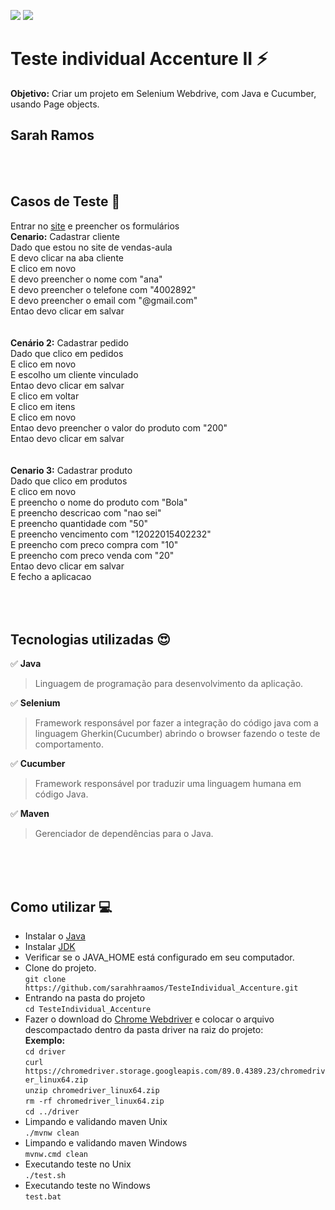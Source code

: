 ![](https://img.shields.io/badge/cucumber-v.0.0.1-yellow.svg)
![](https://img.shields.io/badge/selenium-v.3.141.59-green.svg)

# Teste individual Accenture II :zap: </br>
<b> Objetivo:</b> Criar um projeto em Selenium Webdrive, com Java e Cucumber, usando Page objects.
<br>
## Sarah Ramos
<br>
<br>

## Casos de Teste :red_circle: <br>
Entrar no [site](https://vendas-aula.herokuapp.com/) e preencher os formulários<br>
<b>Cenario:</b> Cadastrar cliente<br>
    Dado que estou no site de vendas-aula<br>
    E devo clicar na aba cliente<br>
    E clico em novo<br>
    E devo preencher o nome com "ana"<br>
    E devo preencher o telefone com "4002892"<br>
    E devo preencher o email com "@gmail.com"<br>
    Entao devo clicar em salvar<br>
<br>
<br>
<b>Cenário 2:</b> Cadastrar pedido<br>
    Dado que clico em pedidos<br>
    E clico em novo<br>
    E escolho um cliente vinculado<br>
    Entao devo clicar em salvar<br>
    E clico em voltar <br>
    E clico em itens<br>
    E clico em novo<br>
    Entao devo preencher o valor do produto com "200"<br>
    Entao devo clicar em salvar<br>
<br>
<br>
<b>Cenario 3:</b> Cadastrar produto<br>
    Dado que clico em produtos<br>
    E clico em novo<br>
    E preencho o nome do produto com "Bola"<br>
    E preencho descricao com "nao sei"<br>
    E preencho quantidade com "50"<br>
    E preencho vencimento com "12022015402232"<br>
    E preencho  com preco compra com "10"<br>
    E preencho  com preco venda com "20"<br>
    Entao devo clicar em salvar<br>
    E fecho a aplicacao<br>
  <br>
  <br>
  <br>
## Tecnologias utilizadas :heart_eyes: <br>
 :white_check_mark: <b>Java</b><br>
> Linguagem de programação para desenvolvimento da aplicação.<br>
 
 :white_check_mark: <b>Selenium</b><br>
> Framework responsável por fazer a integração do código java com a linguagem Gherkin(Cucumber) abrindo o browser fazendo o teste de comportamento.<br>
 
 :white_check_mark: <b>Cucumber</b><br>
> Framework responsável por traduzir uma linguagem humana em código Java.<br>

:white_check_mark: <b>Maven</b><br>
> Gerenciador de dependências para o Java.<br>

<br>
<br>
<br>

## Como utilizar :computer:<br>

- Instalar o [Java](https://www.java.com/pt-BR/download/ie_manual.jsp?locale=pt_BR)
- Instalar [JDK](https://www.oracle.com/br/java/technologies/javase/javase-jdk8-downloads.html)
- Verificar se o JAVA_HOME está configurado em seu computador.
- Clone do projeto.<br>
`` git clone https://github.com/sarahhraamos/TesteIndividual_Accenture.git ``
- Entrando na pasta do projeto<br>
`` cd TesteIndividual_Accenture ``
- Fazer o download do [Chrome Webdriver](https://chromedriver.chromium.org/downloads) e colocar o arquivo descompactado dentro da pasta driver na raiz do projeto:<br>
<b>Exemplo:</b><br>
``cd driver``<br>
``curl https://chromedriver.storage.googleapis.com/89.0.4389.23/chromedriver_linux64.zip``<br>
``unzip chromedriver_linux64.zip``<br>
``rm -rf chromedriver_linux64.zip``<br>
``cd ../driver``<br>
- Limpando e validando maven Unix<br>
``./mvnw clean``<br>
- Limpando e validando maven Windows<br>
``mvnw.cmd clean``<br>
- Executando teste no Unix<br>
``./test.sh``<br>
- Executando teste no Windows<br>
``test.bat``<br>
